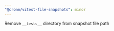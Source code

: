 ```yaml
---
"@cronn/vitest-file-snapshots": minor
---
```


Remove `__tests__` directory from snapshot file path
